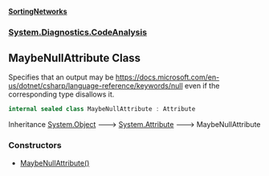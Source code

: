 #### [SortingNetworks](./index.md 'index')
### [System.Diagnostics.CodeAnalysis](./System-Diagnostics-CodeAnalysis.md 'System.Diagnostics.CodeAnalysis')
## MaybeNullAttribute Class
Specifies that an output may be https://docs.microsoft.com/en-us/dotnet/csharp/language-reference/keywords/null even if the  
corresponding type disallows it.  
```csharp
internal sealed class MaybeNullAttribute : Attribute
```
Inheritance [System.Object](https://docs.microsoft.com/en-us/dotnet/api/System.Object 'System.Object') &#129106; [System.Attribute](https://docs.microsoft.com/en-us/dotnet/api/System.Attribute 'System.Attribute') &#129106; MaybeNullAttribute  
### Constructors
- [MaybeNullAttribute()](./System-Diagnostics-CodeAnalysis-MaybeNullAttribute-MaybeNullAttribute().md 'System.Diagnostics.CodeAnalysis.MaybeNullAttribute.MaybeNullAttribute()')
